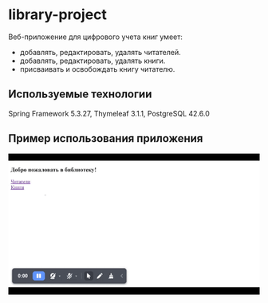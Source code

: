 # library-project
Веб-приложение для цифрового учета книг умеет:
- добавлять, редактировать, удалять читателей.
- добавлять, редактировать, удалять книги.
- присваивать и освобождать книгу читателю.
##  Используемые технологии
Spring Framework 5.3.27, Thymeleaf 3.1.1, PostgreSQL 42.6.0
## Пример использования приложения
![screenshot](img/library.gif "library gif")